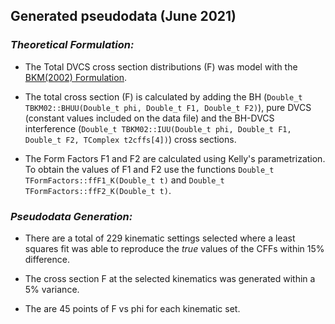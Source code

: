 ## Generated pseudodata (June 2021)

### *Theoretical Formulation:*

* The Total DVCS cross section distributions (F) was model with the [BKM(2002) Formulation](https://arxiv.org/abs/hep-ph/0112108).

*  The total cross section (F) is calculated by adding the BH (`Double_t TBKM02::BHUU(Double_t phi, Double_t F1, Double_t F2)`), pure DVCS (constant values included on the data file) and the BH-DVCS interference (`Double_t TBKM02::IUU(Double_t phi, Double_t F1, Double_t F2, TComplex t2cffs[4])`) cross sections.

* The Form Factors F1 and F2 are calculated using Kelly's parametrization. To obtain the values of F1 and F2 use the functions `Double_t TFormFactors::ffF1_K(Double_t t)` and `Double_t TFormFactors::ffF2_K(Double_t t)`.

### *Pseudodata Generation:*

* There are a total of 229 kinematic settings selected where a least squares fit was able to reproduce the *true* values of the CFFs within 15% difference.

* The cross section F at the selected kinematics was generated within a 5% variance.

* The are 45 points of F vs phi for each kinematic set.
